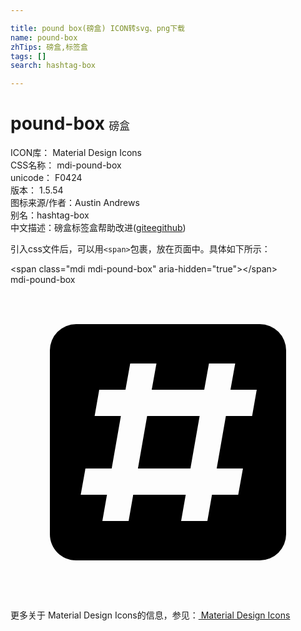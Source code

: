 ```yaml
---

title: pound box(磅盒) ICON转svg、png下载
name: pound-box
zhTips: 磅盒,标签盒
tags: []
search: hashtag-box

---
```


# pound-box  <small style="font-size: 60%;font-weight: 100">磅盒</small>


<div class="detail-page">
<p>
<span>
ICON库：
<span class="badge-secondary badge">Material Design Icons</span> 
</span>
<br/>
<span>
CSS名称：
<span class="badge-secondary badge">mdi-pound-box</span> 
</span>
<br/>
<span>
unicode：
<span class="badge-secondary badge">F0424</span> 
<copy-btn content='F0424' btn-title=""></copy-btn>
<copy-btn :content='String.fromCodePoint(parseInt("F0424", 16))' btn-title="复制U"></copy-btn>
</span>
<br/>
<span>
版本：
<span class="badge-secondary badge">1.5.54</span> 
</span>
<br/>
<span>图标来源/作者：<span class="badge-light badge">Austin Andrews</span></span> 
<br/>
<span>别名：<span class="badge-light badge">hashtag-box</span></span><br/><span class="zh-detail">中文描述：<span class="badge-primary badge">磅盒</span><span class="badge-primary badge">标签盒</span><span class="help-link"><span>帮助改进</span>(<a href="https://gitee.com/liuwave/icon-helper/edit/master/json/material/pound-box.json" target="_blank" rel="noopener noreferrer">gitee</a><a href="https://github.com/liuwave/icon-helper/edit/master/json/material/pound-box.json" target="_blank" rel="noopener noreferrer">github</a></span>)</span><br/>
</p>
</div>
<div class="alert alert-dark">
  <i class="mdi mdi-pound-box mdi-48px"></i>
  <i class="mdi mdi-pound-box mdi-36px"></i>
  <i class="mdi mdi-pound-box mdi-24px"></i>
  <i class="mdi mdi-pound-box mdi-18px"></i>
</div>
<div>
  <p>引入css文件后，可以用<code>&lt;span&gt;</code>包裹，放在页面中。具体如下所示：    
  </p>
  <div class="alert alert-primary" style="font-size: 14px">
    &lt;span class="mdi mdi-pound-box" aria-hidden="true"&gt;&lt;/span&gt;
    <copy-btn content='<span class="mdi mdi-pound-box" aria-hidden="true"></span>'></copy-btn>
  </div>
  <div class="alert alert-secondary">
    <i class="mdi mdi-pound-box"
    style="font-size: 24px"
    aria-hidden="true"></i> mdi-pound-box
    <copy-btn content="mdi-pound-box" btn-title="复制图标名称"></copy-btn>
  </div>
</div>
<div id="svg" class="svg-wrap">
<svg xmlns="http://www.w3.org/2000/svg" viewBox="0 0 24 24"><path d="M3,5A2,2 0 0,1 5,3H19A2,2 0 0,1 21,5V19A2,2 0 0,1 19,21H5C3.89,21 3,20.1 3,19V5M7,18H9L9.35,16H13.35L13,18H15L15.35,16H17.35L17.71,14H15.71L16.41,10H18.41L18.76,8H16.76L17.12,6H15.12L14.76,8H10.76L11.12,6H9.12L8.76,8H6.76L6.41,10H8.41L7.71,14H5.71L5.35,16H7.35L7,18M10.41,10H14.41L13.71,14H9.71L10.41,10Z" /></svg>
</div>
<detail full-name='mdi-pound-box'></detail>
    
<div><p>更多关于 Material Design Icons的信息，参见：<a target="_blank" href="https://iconhelper.cn/material.html"> Material Design Icons</a>
</p></div>
